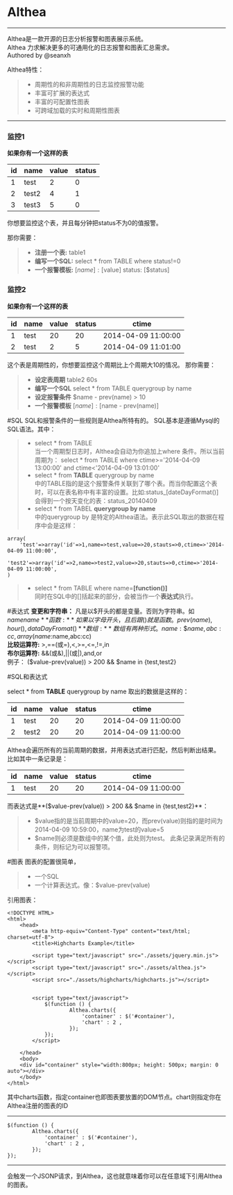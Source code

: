 # Althea


------

Althea是一款开源的日志分析报警和图表展示系统。  
Althea 力求解决更多的可通用化的日志报警和图表汇总需求。  
Authored by @seanxh 

Althea特性：

> * 周期性的和非周期性的日志监控报警功能
> * 丰富可扩展的表达式
> * 丰富的可配置性图表
> * 可跨域加载的实时和周期性图表


------

### 监控1




**如果你有一个这样的表** 

|id| name | value | status|
|------ | -----|----------|--------|
|1  | test | 2 | 0|
|2     | test2 | 4 | 1|
|3      | test3 | 5 | 0|

你想要监控这个表，并且每分钟把status不为0的值报警。

那你需要：
>* **注册一个表:** table1
>* **编写一个SQL:** select * from TABLE where status!=0
>* **一个报警模板:** [$name] : [$value] status: [$status]

### 监控2
**如果你有一个这样的表** 

id      | name | value | status | ctime
--------- | ------|-------- | -----|-------
1  | test | 20 |  20 | 2014-04-09 11:00:00
2  | test | 2 | 5 | 2014-04-09 11:01:00

这个表是周期性的，你想要监控这个周期比上个周期大10的情况。
那你需要：
>* **设定表周期** table2 60s
>* **编写一个SQL** select * from TABLE querygroup by name
>* **设定报警条件** $name - prev(name) > 10
>* **一个报警模板** [$name] : [$name - prev(name)]


#SQL
SQL和报警条件的一些规则是Althea所特有的。
SQL基本是遵循Mysql的SQL语法。其中：
> - select * from TABLE  
当一个周期型日志时，Althea会自动为你追加上where 条件。所以当前周期为：
select * from TABLE where ctime>='2014-04-09 13:00:00' and ctime<'2014-04-09 13:01:00'
> - select * from **TABLE** querygroup by name  
中的TABLE指的是这个报警条件关联到了哪个表。而当你配置这个表时，可以在表名称中有丰富的设置。比如:status_[dateDayFormat()] 会得到一个按天变化的表：status_20140409
> - select * from TABEL **querygroup by name**  
中的querygroup by 是特定的Althea语法。表示此SQL取出的数据在程序中会是这样：
```
array(
    'test'=>array('id'=>1,name=>test,value=>20,stauts=>0,ctime=>'2014-04-09 11:00:00',
    'test2'=>array('id'=>2,name=>test2,value=>20,stauts=>0,ctime=>'2014-04-09 11:00:00',
)
```
> - select * from TABLE where name=**[function()]**  
同时在SQL中的[]括起来的部分，会被当作一个**表达式**执行。

#表达式
**变更和字符串：** 凡是以$开头的都是变量。否则为字符串。如 $name name  
**函数:** 如果以字母开头，且后跟()就是函数。prev(name),hour(),dataDayFromat()  
**数组:** 数组有两种形式。{name:\$name,abc:cc}, array(name:$name,abc:cc)  
**比较运算符:** >,==(或=),<,>=,<=,!=,in  
**布尔运算符:** &&(或&),||(或|),and,or  
例子： 
($value-prev(value)) > 200 && $name in {test,test2}

#SQL和表达式

select * from **TABLE** querygroup by name 取出的数据是这样的： 

id      | name | value | status | ctime
------ | -----|------ | -----|---------
1  | test | 20 |  20 | 2014-04-09 11:00:00
2  | test2 | 20 |  20 | 2014-04-09 11:00:00

Althea会遍历所有的当前周期的数据，并用表达式进行匹配，然后判断出结果。  
比如其中一条记录是：  

id      | name | value | status | ctime
--------- | -----|--------- | -----|---------
1  | test | 20 |  20 | 2014-04-09 11:00:00

而表达式是**($value-prev(value)) > 200 && $name in {test,test2}**：
> - $value指的是当前周期中的value=20，而prev(value)则指的是时间为2014-04-09 10:59:00，name为test的value=5
> - $name则必须是数组中的某个值，此处则为test。
此条记录满足所有的条件，则标记为可以报警项。

#图表
图表的配置很简单，
>- 一个SQL
>- 一个计算表达式。像：$value-prev(value)

引用图表：
```
<!DOCTYPE HTML>
<html>
	<head>
		<meta http-equiv="Content-Type" content="text/html; charset=utf-8">
		<title>Highcharts Example</title>
		
		<script type="text/javascript" src="./assets/jquery.min.js"></script>
		<script type="text/javascript" src="./assets/althea.js"></script>
		<script src="./assets/highcharts/highcharts.js"></script>


		<script type="text/javascript">
			$(function () {
			        Althea.charts({
				        'container' : $('#container'),
				        'chart' : 2 ,
			        });
			});
		</script>

	</head>
	<body>
	<div id="container" style="width:800px; height: 500px; margin: 0 auto"></div>
	</body>
</html>
```
其中charts函数，指定container也即图表要放置的DOM节点。chart则指定你在Althea注册的图表的ID

----------------------
```
$(function () {
        Althea.charts({
	        'container' : $('#container'),
	        'chart' : 2 ,
        });
});
```
------------------------------
会触发一个JSONP请求，到Althea，这也就意味着你可以在任意域下引用Althea的图表。
